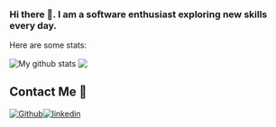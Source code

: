 ### Hi there 👋. I am a software enthusiast exploring new skills every day.

Here are some stats:
</br>

<img align="center" src="https://github-readme-streak-stats.herokuapp.com?user=Djani-Antova&theme=radical&count_private=true&layout=compact&hide_border=true&date_format=M%20j%5B%2C%20Y%5D" alt="My github stats" />

<img align="center" src="https://github-readme-stats.vercel.app/api/top-langs/?username=Djani-Antova&theme=radical&count_private=true&hide_border=true" />

## Contact Me 🤝

[<img alt="Github" src="https://img.shields.io/badge/GitHub-%2312100E.svg?&style=for-the-badge&logo=Github&logoColor=white" />](https://github.com/Djani-Antova)[<img alt="linkedin" src="https://img.shields.io/badge/linkedin-%230077B5.svg?&style=for-the-badge&logo=linkedin&logoColor=white" />](https://www.linkedin.com/in/djani-antova-0492b3164)
